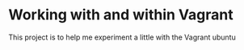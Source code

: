 # Working with and within Vagrant
This project is to help me experiment a little with the Vagrant ubuntu
